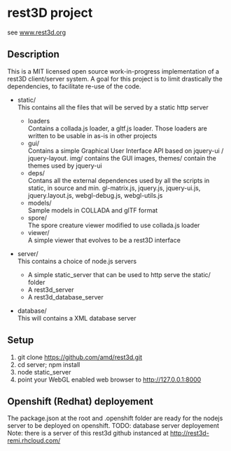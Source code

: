 # rest3D project


see www.rest3d.org

## Description

This is a MIT licensed open source work-in-progress implementation of a rest3D client/server system.
A goal for this project is to limit drastically the dependencies, to facilitate re-use of the code.

* static/  
  This contains all the files that will be served by a static http server
  * loaders  
    Contains a collada.js loader, a gltf.js loader. Those loaders are written to be usable in as-is in other projects
  * gui/  
    Contains a simple Graphical User Interface API based on jquery-ui / jquery-layout. img/ contains the GUI images, themes/ contain the themes used by jquery-ui
  * deps/  
    Contans all the external dependences used by all the scripts in static, in source and min. 
    gl-matrix.js, jquery.js, jquery-ui.js, jquery.layout.js, webgl-debug.js, webgl-utils.js
  * models/  
    Sample models in COLLADA and glTF format
  * spore/  
    The spore creature viewer modified to use collada.js loader
  * viewer/  
    A simple viewer that evolves to be a rest3D interface

* server/  
  This contains a choice of node.js servers
  * A simple static_server that can be used to http serve the static/ folder
  * A rest3d_server 
  * A rest3d_database_server 

* database/  
  This will contains a XML database server

## Setup
1. git clone https://github.com/amd/rest3d.git
2. cd server; npm install
3. node static_server
4. point your WebGL enabled web browser to http://127.0.0.1:8000

## Openshift (Redhat) deployement
 The package.json at the root and .openshift folder are ready for the nodejs server to be deployed on openshift. TODO: database server deployement
 Note: there is a server of this rest3d github instanced at http://rest3d-remi.rhcloud.com/ 
